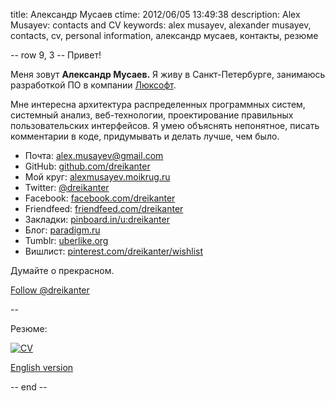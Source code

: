 title: Александр Мусаев
ctime: 2012/06/05 13:49:38
description: Alex Musayev: contacts and CV
keywords: alex musayev, alexander musayev, contacts, cv, personal information, александр мусаев, контакты, резюме

-- row 9, 3 --
Привет!

Меня зовут **Александр Мусаев.** Я живу в Санкт-Петербурге, занимаюсь разработкой ПО в компании [Люксофт](http://luxoft.ru).

Мне интересна архитектура распределенных программных систем, системный анализ, веб-технологии, проектирование правильных пользовательских интерфейсов. Я умею объяснять непонятное, писать комментарии в коде, придумывать и делать лучше, чем было.

* Почта: [alex.musayev@gmail.com](mailto:alex.musayev@gmail.com)
* GitHub: [github.com/dreikanter](https://github.com/dreikanter)
* Мой круг: [alexmusayev.moikrug.ru](http://alexmusayev.moikrug.ru)
* Twitter: [@dreikanter](http://twitter.com/dreikanter)
* Facebook: [facebook.com/dreikanter](http://facebook.com/dreikanter)
* Friendfeed: [friendfeed.com/dreikanter](http://friendfeed.com/dreikanter)
* Закладки: [pinboard.in/u:dreikanter](http://pinboard.in/u:dreikanter)
* Блог: [paradigm.ru](http://paradigm.ru)
* Tumblr: [uberlike.org](http://uberlike.org)
* Вишлист: [pinterest.com/dreikanter/wishlist](http://pinterest.com/dreikanter/wishlist)

Думайте о прекрасном.

<a href="https://twitter.com/dreikanter" class="twitter-follow-button" data-show-count="false" data-size="large">Follow @dreikanter</a>
<script>!function(d,s,id){var js,fjs=d.getElementsByTagName(s)[0];if(!d.getElementById(id)){js=d.createElement(s);js.id=id;js.src="//platform.twitter.com/widgets.js";fjs.parentNode.insertBefore(js,fjs);}}(document,"script","twitter-wjs");</script>
--

Резюме:

[![CV](/img/cv.png)](/cv-ru.html)

[English version](/cv-en.html)

-- end --
